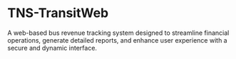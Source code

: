 # TNS-TransitWeb
A web-based bus revenue tracking system designed to streamline financial operations, generate detailed reports, and enhance user experience with a secure and dynamic interface.
